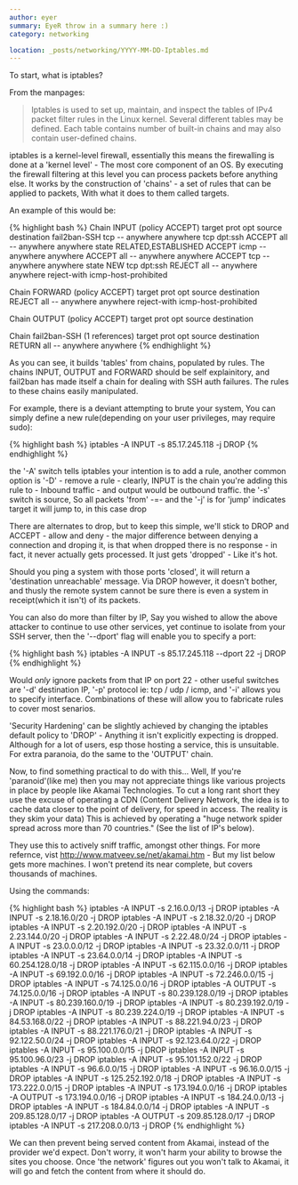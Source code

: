```yaml
---
author: eyer
summary: EyeR throw in a summary here :)
category: networking

location: _posts/networking/YYYY-MM-DD-Iptables.md
---
```


To start, what is iptables?
 
From the manpages:
 
> Iptables is used to set up, maintain, and inspect the tables of IPv4 packet filter rules in the Linux kernel.  Several different tables may be defined. Each table contains number of built-in chains and may also contain user-defined chains.
 
iptables is a kernel-level firewall, essentially this means the firewalling is done at a 'kernel level' - The most core component of an OS. By executing the firewall filtering at this level you can process packets before anything else. It works by the construction of 'chains' - a set of rules that can be applied to packets, With what it does to them called targets.
 
An example of this would be:

{% highlight bash %}
Chain INPUT (policy ACCEPT)
	target     prot opt source               destination
	fail2ban-SSH  tcp  --  anywhere             anywhere            tcp dpt:ssh
	ACCEPT     all  --  anywhere             anywhere            state RELATED,ESTABLISHED
	ACCEPT     icmp --  anywhere             anywhere
	ACCEPT     all  --  anywhere             anywhere
	ACCEPT     tcp  --  anywhere             anywhere            state NEW tcp dpt:ssh
	REJECT     all  --  anywhere             anywhere            reject-with icmp-host-prohibited
 
Chain FORWARD (policy ACCEPT)
	target     prot opt source               destination
	REJECT     all  --  anywhere             anywhere            reject-with icmp-host-prohibited
 
Chain OUTPUT (policy ACCEPT)
	target     prot opt source               destination
 
Chain fail2ban-SSH (1 references)
	target     prot opt source               destination
	RETURN     all  --  anywhere             anywhere
{% endhighlight %}

As you can see, it builds 'tables' from chains, populated by rules.  The chains INPUT, OUTPUT and FORWARD should be self explainitory, and fail2ban has made itself a chain for dealing with SSH auth failures. The rules to these chains easily manipulated.
 
For example, there is a deviant attempting to brute your system, You can simply define a new rule(depending on your user privileges, may require sudo):

{% highlight bash %}
iptables -A INPUT -s 85.17.245.118 -j DROP
{% endhighlight %}

the '-A' switch tells iptables your intention is to add a rule, another common option is '-D' - remove a rule - clearly, INPUT is the chain you're adding this rule to - Inbound traffic - and output would be outbound traffic. the '-s' switch is source, So all packets 'from' -=- and the '-j' is for 'jump' indicates target it will jump to, in this case drop
 
There are alternates to drop, but to keep this simple, we'll stick to DROP and ACCEPT - allow and deny - the major difference between denying a connection and droping it, is that when dropped there is no response - in fact, it never actually gets processed. It just gets 'dropped' - Like it's hot.
 
Should you ping a system with those ports 'closed', it will return a 'destination unreachable' message. Via DROP however, it doesn't bother, and thusly the remote system cannot be sure there is even a system in receipt(which it isn't) of its packets.
 
You can also do more than filter by IP, Say you wished to allow the above attacker to continue to use other services, yet continue to isolate from your SSH server, then the '--dport' flag will enable you to specify a port:

{% highlight bash %}
iptables -A INPUT -s 85.17.245.118 --dport 22 -j DROP
{% endhighlight %}

Would *only* ignore packets from that IP on port 22 - other useful switches are '-d' destination IP, '-p' protocol ie: tcp  / udp  / icmp, and '-i' allows you to specify interface. Combinations of these will allow you to fabricate rules to cover most senarios.
 
'Security Hardening' can be slightly achieved by changing the iptables default policy to 'DROP' - Anything it isn't explicitly expecting is dropped. Although for a lot of users, esp those hosting a service, this is unsuitable. For extra paranoia, do the same to the 'OUTPUT' chain.

Now, to find something practical to do with this... Well, If you're 'paranoid'(like me) then you may not appreciate things like various projects in place by people like Akamai Technologies.  To cut a long rant short they use the excuse of operating a CDN (Content Delivery Network, the idea is to cache data closer to the point of delivery, for speed in access. The reality is they skim your data) This is achieved by operating a "huge network spider spread across more than 70 countries." (See the list of IP's below).

They use this to actively sniff traffic, amongst other things. For more refernce, vist http://www.matveev.se/net/akamai.htm - But my list below gets more machines. I won't pretend its near complete, but covers thousands of machines.
 
Using the commands:

{% highlight bash %}
iptables -A INPUT -s 2.16.0.0/13 -j DROP
iptables -A INPUT -s 2.18.16.0/20 -j DROP
iptables -A INPUT -s 2.18.32.0/20 -j DROP
iptables -A INPUT -s 2.20.192.0/20 -j DROP
iptables -A INPUT -s 2.23.144.0/20 -j DROP
iptables -A INPUT -s 2.22.48.0/24 -j DROP
iptables -A INPUT -s 23.0.0.0/12 -j DROP
iptables -A INPUT -s 23.32.0.0/11 -j DROP
iptables -A INPUT -s 23.64.0.0/14 -j DROP
iptables -A INPUT -s 60.254.128.0/18 -j DROP
iptables -A INPUT -s 62.115.0.0/16 -j DROP
iptables -A INPUT -s 69.192.0.0/16 -j DROP
iptables -A INPUT -s 72.246.0.0/15 -j DROP
iptables -A INPUT -s 74.125.0.0/16 -j DROP
iptables -A OUTPUT -s 74.125.0.0/16 -j DROP
iptables -A INPUT -s 80.239.128.0/19 -j DROP
iptables -A INPUT -s 80.239.160.0/19 -j DROP
iptables -A INPUT -s 80.239.192.0/19 -j DROP
iptables -A INPUT -s 80.239.224.0/19 -j DROP
iptables -A INPUT -s 84.53.168.0/22 -j DROP
iptables -A INPUT -s 88.221.94.0/23  -j DROP
iptables -A INPUT -s 88.221.176.0/21 -j DROP
iptables -A INPUT -s 92.122.50.0/24 -j DROP
iptables -A INPUT -s 92.123.64.0/22 -j DROP
iptables -A INPUT -s 95.100.0.0/15 -j DROP
iptables -A INPUT -s 95.100.96.0/23 -j DROP
iptables -A INPUT -s 95.101.152.0/22 -j DROP
iptables -A INPUT -s 96.6.0.0/15 -j DROP
iptables -A INPUT -s 96.16.0.0/15 -j DROP
iptables -A INPUT -s 125.252.192.0/18 -j DROP
iptables -A INPUT -s 173.222.0.0/15 -j DROP
iptables -A INPUT -s 173.194.0.0/16 -j DROP
iptables -A OUTPUT -s 173.194.0.0/16 -j DROP
iptables -A INPUT -s 184.24.0.0/13 -j DROP
iptables -A INPUT -s 184.84.0.0/14 -j DROP
iptables -A INPUT -s 209.85.128.0/17 -j DROP
iptables -A OUTPUT -s 209.85.128.0/17 -j DROP
iptables -A INPUT -s 217.208.0.0/13 -j DROP
{% endhighlight %}

We can then prevent being served content from Akamai, instead of the provider we'd expect. Don't worry, it won't harm your ability to browse the sites you choose. Once 'the network' figures out you won't talk to Akamai, it will go and fetch the content from where it should do.
